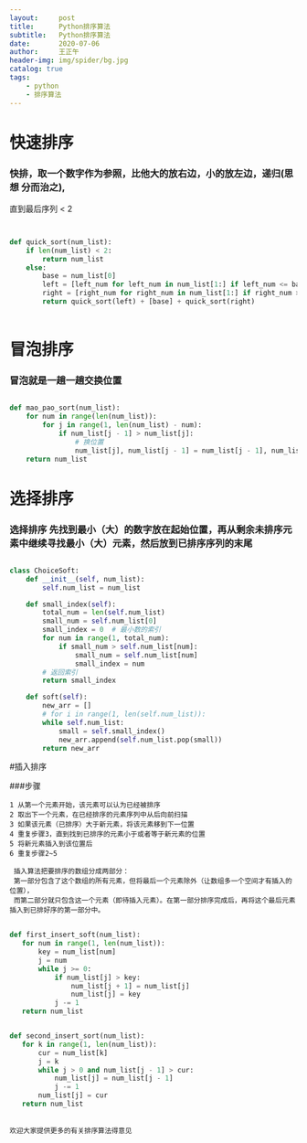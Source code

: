 ```yaml
---
layout:     post
title:      Python排序算法
subtitle:   Python排序算法
date:       2020-07-06
author:     王正午
header-img: img/spider/bg.jpg
catalog: true
tags:
    - python
    - 排序算法
---
```


# 快速排序

### 快排，取一个数字作为参照，比他大的放右边，小的放左边，递归(思想 分而治之),
直到最后序列 < 2

```python


def quick_sort(num_list):
    if len(num_list) < 2:
        return num_list
    else:
        base = num_list[0]
        left = [left_num for left_num in num_list[1:] if left_num <= base]
        right = [right_num for right_num in num_list[1:] if right_num > base]
        return quick_sort(left) + [base] + quick_sort(right)
        

```

# 冒泡排序

### 冒泡就是一趟一趟交换位置

```python

def mao_pao_sort(num_list):
    for num in range(len(num_list)):
        for j in range(1, len(num_list) - num):
            if num_list[j - 1] > num_list[j]:
                # 换位置
                num_list[j], num_list[j - 1] = num_list[j - 1], num_list[j]
    return num_list

```

# 选择排序

### 选择排序 先找到最小（大）的数字放在起始位置，再从剩余未排序元素中继续寻找最小（大）元素，然后放到已排序序列的末尾

```python

class ChoiceSoft:
    def __init__(self, num_list):
        self.num_list = num_list

    def small_index(self):
        total_num = len(self.num_list)
        small_num = self.num_list[0]
        small_index = 0  # 最小数的索引
        for num in range(1, total_num):
            if small_num > self.num_list[num]:
                small_num = self.num_list[num]
                small_index = num
        # 返回索引
        return small_index

    def soft(self):
        new_arr = []
        # for i in range(1, len(self.num_list)):
        while self.num_list:
            small = self.small_index()
            new_arr.append(self.num_list.pop(small))
        return new_arr

```

#插入排序

###步骤

    1 从第一个元素开始，该元素可以认为已经被排序
    2 取出下一个元素，在已经排序的元素序列中从后向前扫描
    3 如果该元素（已排序）大于新元素，将该元素移到下一位置
    4 重复步骤3，直到找到已排序的元素小于或者等于新元素的位置
    5 将新元素插入到该位置后
    6 重复步骤2~5
    
     插入算法把要排序的数组分成两部分：
     第一部分包含了这个数组的所有元素，但将最后一个元素除外（让数组多一个空间才有插入的位置），
     而第二部分就只包含这一个元素（即待插入元素）。在第一部分排序完成后，再将这个最后元素插入到已排好序的第一部分中。
 
 ```python
    
def first_insert_soft(num_list):
    for num in range(1, len(num_list)):
        key = num_list[num]
        j = num
        while j >= 0:
            if num_list[j] > key:
                num_list[j + 1] = num_list[j]
                num_list[j] = key
            j -= 1
    return num_list


def second_insert_sort(num_list):
    for k in range(1, len(num_list)):
        cur = num_list[k]
        j = k
        while j > 0 and num_list[j - 1] > cur:
            num_list[j] = num_list[j - 1]
            j -= 1
        num_list[j] = cur
    return num_list
    
```

    
    欢迎大家提供更多的有关排序算法得意见
